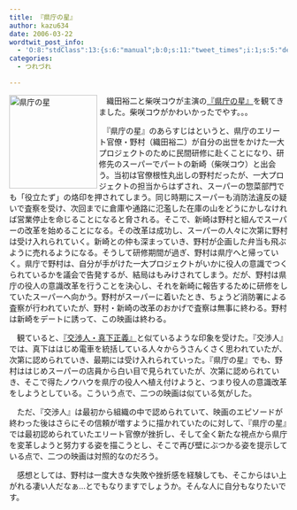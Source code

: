 ```yaml
---
title: 『県庁の星』
author: kazu634
date: 2006-03-22
wordtwit_post_info:
  - 'O:8:"stdClass":13:{s:6:"manual";b:0;s:11:"tweet_times";i:1;s:5:"delay";i:0;s:7:"enabled";i:1;s:10:"separation";s:2:"60";s:7:"version";s:3:"3.7";s:14:"tweet_template";b:0;s:6:"status";i:2;s:6:"result";a:0:{}s:13:"tweet_counter";i:2;s:13:"tweet_log_ids";a:1:{i:0;i:2299;}s:9:"hash_tags";a:0:{}s:8:"accounts";a:1:{i:0;s:7:"kazu634";}}'
categories:
  - つれづれ

---
```

<div class="section">
<p>
<a href="http://kaikaku-movie.jp/" onclick="__gaTracker('send', 'event', 'outbound-article', 'http://kaikaku-movie.jp/', '');" target="_blank"><img width="159" align="left" alt="県庁の星" src="http://image.blog.livedoor.jp/simoom634/imgs/6/0/6004b072-s.jpg" height="169" border="0" class="pict" /></a>
</p></p> 
  
<p>
    　織田裕二と柴咲コウが主演の<a href="http://kaikaku-movie.jp/" onclick="__gaTracker('send', 'event', 'outbound-article', 'http://kaikaku-movie.jp/', '『県庁の星』');" target="blank">『県庁の星』</a>を観てきました。柴咲コウがかわいかったでやす。。。
</p></p> 
  
<p>
    　『県庁の星』のあらすじはというと、県庁のエリート官僚・野村（織田裕二）が自分の出世をかけた一大プロジェクトのために民間研修に赴くことになり、研修先のスーパーでパートの新崎（柴咲コウ）と出会う。当初は官僚根性丸出しの野村だったが、一大プロジェクトの担当からはずされ、スーパーの惣菜部門でも「役立たず」の烙印を押されてしまう。同じ時期にスーパーも消防法違反の疑いで査察を受け、次回までに倉庫や通路に氾濫した在庫の山をどうにかしなければ営業停止を命じることになると脅される。そこで、新崎は野村と組んでスーパーの改革を始めることになる。その改革は成功し、スーパーの人々に次第に野村は受け入れられていく。新崎との仲も深まっていき、野村が企画した弁当も飛ぶように売れるようになる。そうして研修期間が過ぎ、野村は県庁へと帰っていく。県庁で野村は、自分が手がけた一大プロジェクトがいかに役人の意識でつくられているかを議会で告発するが、結局はもみけされてしまう。だが、野村は県庁の役人の意識改革を行うことを決心し、それを新崎に報告するために研修をしていたスーパーへ向かう。野村がスーパーに着いたとき、ちょうど消防署による査察が行われていたが、野村・新崎の改革のおかげで査察は無事に終わる。野村は新崎をデートに誘って、この映画は終わる。
</p></p> 
  
<p>
    　観ていると、<a href="http://www.odoru-legend.com/negotiator/" onclick="__gaTracker('send', 'event', 'outbound-article', 'http://www.odoru-legend.com/negotiator/', '『交渉人・真下正義』');" target="blank">『交渉人・真下正義』</a>と似ているような印象を受けた。『交渉人』では、真下ははじめ電車を統括している人々からうさんくさく思われていたが、次第に認められていき、最期には受け入れられていった。『県庁の星』でも、野村ははじめスーパーの店員から白い目で見られていたが、次第に認められていき、そこで得たノウハウを県庁の役人へ植え付けようと、つまり役人の意識改革をしようとしている。こういう点で、二つの映画は似ている気がした。
</p></p> 
  
<p>
    　ただ、『交渉人』は最初から組織の中で認められていて、映画のエピソードが終わった後はさらにその信頼が増すように描かれていたのに対して、『県庁の星』では最初認められていたエリート官僚が挫折し、そして全く新たな視点から県庁を変革しようと努力する姿を描こうとし、そこで再び壁にぶつかる姿を提示している点で、二つの映画は対照的なのだろう。
</p></p> 
  
<p>
    　感想としては、野村は一度大きな失敗や挫折感を経験しても、そこからはい上がれる凄い人だなぁ…とでもなりますでしょうか。そんな人に自分もなりたいです。
</p>
</div>
